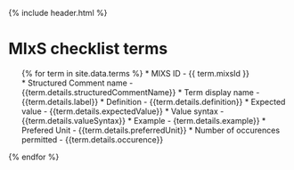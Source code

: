{% include header.html %}

# MIxS checklist terms



<ul> {% for term in site.data.terms %}
* MIXS ID - {{ term.mixsId }}
<br>
			* Structured Comment name - {{term.details.structuredCommentName}}
			* Term display name - {{term.details.label}}
			* Definition - {{term.details.definition}}
			* Expected value - {{term.details.expectedValue}}
			* Value syntax - {{term.details.valueSyntax}}
			* Example - {term.details.example}}
			* Prefered Unit - {{term.details.preferredUnit}}
			* Number of occurences permitted - {{term.details.occurence}}

</ul>		
{% endfor %}

